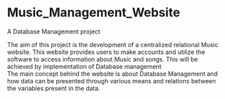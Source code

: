 # Music_Management_Website

A Database Management project 

The aim of this project is the development of a centralized relational Music website. 
This website provides users to make accounts and utilize the software to access information about Music and songs. 
This will be achieved by implementation of Database management  
The main concept behind the website is about Database Management and how data can be presented through various means and relations between the variables present in the data.
